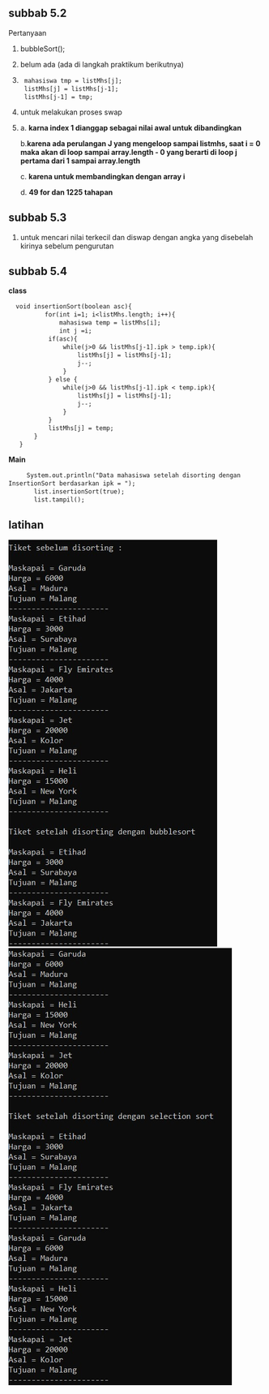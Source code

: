 ## subbab 5.2
Pertanyaan

1. bubbleSort();
2. belum ada (ada di langkah praktikum berikutnya)
3.      mahasiswa tmp = listMhs[j];
		listMhs[j] = listMhs[j-1];
		listMhs[j-1] = tmp;

4. untuk melakukan proses swap
5. a. **karna index 1 dianggap sebagai nilai awal untuk dibandingkan**
   
   b.**karena ada perulangan J yang mengeloop sampai listmhs, saat i = 0 maka akan di loop sampai array.length - 0  yang berarti di loop j pertama dari 1 sampai array.length** 
   
   c. **karena untuk membandingkan dengan array i**
   
   d. **49 for dan 1225 tahapan**

## subbab 5.3
1. untuk mencari nilai terkecil dan diswap dengan angka yang disebelah kirinya sebelum pengurutan 

## subbab 5.4
**class**
      
      void insertionSort(boolean asc){
		      for(int i=1; i<listMhs.length; i++){
			      mahasiswa temp = listMhs[i];
			      int j =i;
			   if(asc){
				   while(j>0 && listMhs[j-1].ipk > temp.ipk){
					   listMhs[j] = listMhs[j-1];
					   j--;
				   }
			   } else {
				   while(j>0 && listMhs[j-1].ipk < temp.ipk){
					   listMhs[j] = listMhs[j-1];
					   j--;
				   }
			   }
			   listMhs[j] = temp;
		   }
	   }
**Main**
         
         System.out.println("Data mahasiswa setelah disorting dengan InsertionSort berdasarkan ipk = ");
		   list.insertionSort(true);
		   list.tampil();

## latihan

<img src = "tiket1.jpg">

<img src = "tiket2.jpg">